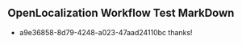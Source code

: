 ## OpenLocalization Workflow Test MarkDown
* a9e36858-8d79-4248-a023-47aad24110bc 
thanks!<!--HONumber=Mar16_HO1-->
